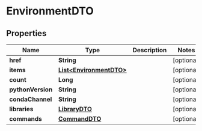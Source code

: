 # EnvironmentDTO

## Properties
Name | Type | Description | Notes
------------ | ------------- | ------------- | -------------
**href** | **String** |  |  [optional]
**items** | [**List&lt;EnvironmentDTO&gt;**](EnvironmentDTO.md) |  |  [optional]
**count** | **Long** |  |  [optional]
**pythonVersion** | **String** |  |  [optional]
**condaChannel** | **String** |  |  [optional]
**libraries** | [**LibraryDTO**](LibraryDTO.md) |  |  [optional]
**commands** | [**CommandDTO**](CommandDTO.md) |  |  [optional]
